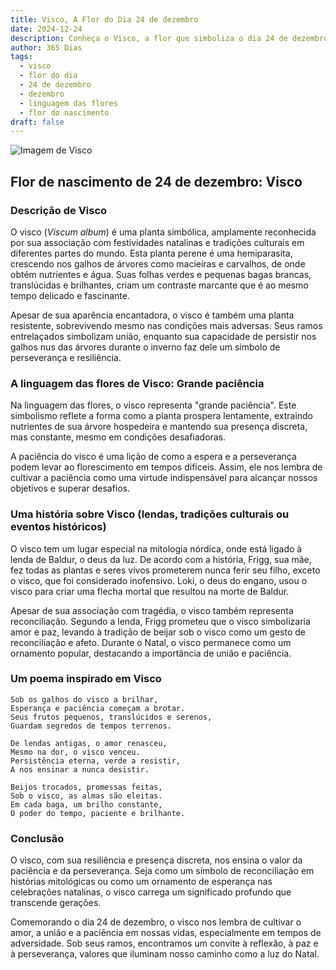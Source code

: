 ```yaml
---
title: Visco, A Flor do Dia 24 de dezembro
date: 2024-12-24
description: Conheça o Visco, a flor que simboliza o dia 24 de dezembro e seu significado 'Grande paciência'. Explore a beleza e o simbolismo desta flor encantadora.
author: 365 Dias
tags:
  - visco
  - flor do dia
  - 24 de dezembro
  - dezembro
  - linguagem das flores
  - flor do nascimento
draft: false
---
```


![Imagem de Visco](https://cdn.pixabay.com/photo/2012/02/24/10/17/mistletoe-berries-16393_640.jpg#center)


## Flor de nascimento de 24 de dezembro: Visco

### Descrição de Visco

O visco (_Viscum album_) é uma planta simbólica, amplamente reconhecida por sua associação com festividades natalinas e tradições culturais em diferentes partes do mundo. Esta planta perene é uma hemiparasita, crescendo nos galhos de árvores como macieiras e carvalhos, de onde obtém nutrientes e água. Suas folhas verdes e pequenas bagas brancas, translúcidas e brilhantes, criam um contraste marcante que é ao mesmo tempo delicado e fascinante.

Apesar de sua aparência encantadora, o visco é também uma planta resistente, sobrevivendo mesmo nas condições mais adversas. Seus ramos entrelaçados simbolizam união, enquanto sua capacidade de persistir nos galhos nus das árvores durante o inverno faz dele um símbolo de perseverança e resiliência.

### A linguagem das flores de Visco: Grande paciência

Na linguagem das flores, o visco representa "grande paciência". Este simbolismo reflete a forma como a planta prospera lentamente, extraindo nutrientes de sua árvore hospedeira e mantendo sua presença discreta, mas constante, mesmo em condições desafiadoras.

A paciência do visco é uma lição de como a espera e a perseverança podem levar ao florescimento em tempos difíceis. Assim, ele nos lembra de cultivar a paciência como uma virtude indispensável para alcançar nossos objetivos e superar desafios.

### Uma história sobre Visco (lendas, tradições culturais ou eventos históricos)

O visco tem um lugar especial na mitologia nórdica, onde está ligado à lenda de Baldur, o deus da luz. De acordo com a história, Frigg, sua mãe, fez todas as plantas e seres vivos prometerem nunca ferir seu filho, exceto o visco, que foi considerado inofensivo. Loki, o deus do engano, usou o visco para criar uma flecha mortal que resultou na morte de Baldur.

Apesar de sua associação com tragédia, o visco também representa reconciliação. Segundo a lenda, Frigg prometeu que o visco simbolizaria amor e paz, levando à tradição de beijar sob o visco como um gesto de reconciliação e afeto. Durante o Natal, o visco permanece como um ornamento popular, destacando a importância de união e paciência.

### Um poema inspirado em Visco

```
Sob os galhos do visco a brilhar,  
Esperança e paciência começam a brotar.  
Seus frutos pequenos, translúcidos e serenos,  
Guardam segredos de tempos terrenos.  

De lendas antigas, o amor renasceu,  
Mesmo na dor, o visco venceu.  
Persistência eterna, verde a resistir,  
A nos ensinar a nunca desistir.  

Beijos trocados, promessas feitas,  
Sob o visco, as almas são eleitas.  
Em cada baga, um brilho constante,  
O poder do tempo, paciente e brilhante.  
```

### Conclusão

O visco, com sua resiliência e presença discreta, nos ensina o valor da paciência e da perseverança. Seja como um símbolo de reconciliação em histórias mitológicas ou como um ornamento de esperança nas celebrações natalinas, o visco carrega um significado profundo que transcende gerações.

Comemorando o dia 24 de dezembro, o visco nos lembra de cultivar o amor, a união e a paciência em nossas vidas, especialmente em tempos de adversidade. Sob seus ramos, encontramos um convite à reflexão, à paz e à perseverança, valores que iluminam nosso caminho como a luz do Natal.